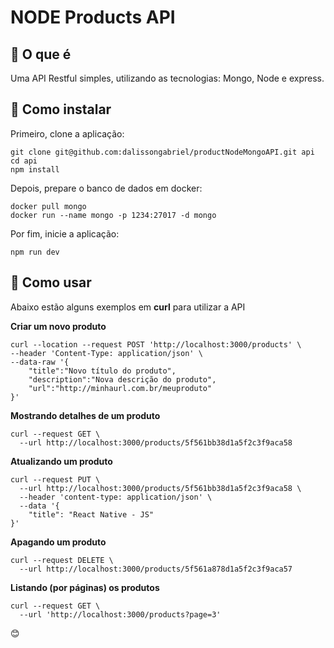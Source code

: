# NODE Products API

## 🤔 O que é
Uma API Restful simples, utilizando as tecnologias: Mongo, Node e express.

## 🧐 Como instalar
<p>Primeiro, clone a aplicação:</p>
<pre><code>git clone git@github.com:dalissongabriel/productNodeMongoAPI.git api
cd api
npm install
</code></pre>
<p>Depois, prepare o banco de dados em docker:
<pre><code>docker pull mongo
docker run --name mongo -p 1234:27017 -d mongo</code></pre>
<p>Por fim, inicie a aplicação:</p>
<pre><code>npm run dev</code></pre>

## 👀 Como usar

<p>Abaixo estão alguns exemplos em <strong>curl</strong> para utilizar a API</p>
<p><strong>Criar um novo produto</strong></p>
<pre><code>curl --location --request POST 'http://localhost:3000/products' \
--header 'Content-Type: application/json' \
--data-raw '{
    "title":"Novo título do produto",
    "description":"Nova descrição do produto",
    "url":"http://minhaurl.com.br/meuproduto"
}'</code></pre>
<p><strong>Mostrando detalhes de um produto</strong></p>
<pre><code>curl --request GET \
  --url http://localhost:3000/products/5f561bb38d1a5f2c3f9aca58</code></pre>
<p><strong>Atualizando um produto</strong></p>
<pre><code>curl --request PUT \
  --url http://localhost:3000/products/5f561bb38d1a5f2c3f9aca58 \
  --header 'content-type: application/json' \
  --data '{
	"title": "React Native - JS"
}'</code></pre>
<p><strong>Apagando um produto</strong></p>
<pre><code>curl --request DELETE \
  --url http://localhost:3000/products/5f561a878d1a5f2c3f9aca57</code></pre>
 <p><strong>Listando (por páginas) os produtos</strong></p>
 <pre><code>curl --request GET \
  --url 'http://localhost:3000/products?page=3'</code></pre>

😊
